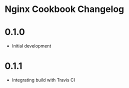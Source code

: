 # Nginx Cookbook Changelog

# 0.1.0

- Initial development

# 0.1.1

- Integrating build with Travis CI
